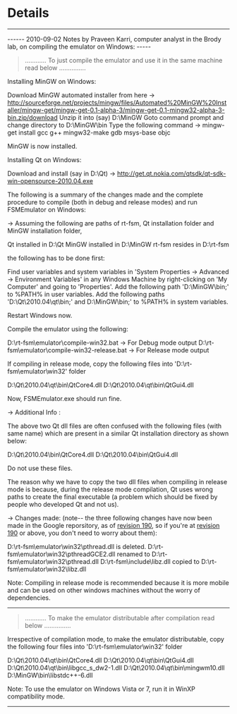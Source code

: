 # Details #


---

------ 2010-09-02 Notes by Praveen Karri, computer analyst in the Brody lab, on compiling the emulator on Windows: -----


> ............ To just compile the emulator and use it in the same machine read below ...............

Installing MinGW on Windows:

Download MinGW automated installer from here -> http://sourceforge.net/projects/mingw/files/Automated%20MinGW%20Installer/mingw-get/mingw-get-0.1-alpha-3/mingw-get-0.1-mingw32-alpha-3-bin.zip/download
Unzip it into (say) D:\MinGW
Goto command prompt and change directory to D:\MinGW\bin
Type the following command -> mingw-get install gcc g++ mingw32-make gdb msys-base objc

MinGW is now installed.

Installing Qt on Windows:

Download and install (say in D:\Qt) -> http://get.qt.nokia.com/qtsdk/qt-sdk-win-opensource-2010.04.exe

The following is a summary of the changes made and the complete procedure to compile (both in debug and release modes) and run FSMEmulator on Windows:

-> Assuming the following are paths of rt-fsm, Qt installation folder and MinGW installation folder,

Qt installed in D:\Qt
MinGW installed in D:\MinGW
rt-fsm resides in D:\rt-fsm

the following has to be done first:

Find user variables and system variables in 'System Properties -> Advanced -> Environment Variables' in any Windows Machine by right-clicking on 'My Computer' and going to 'Properties'.
Add the following path 'D:\MinGW\bin;' to %PATH% in user variables.
Add the following paths 'D:\Qt\2010.04\qt\bin;' and D:\MinGW\bin;' to %PATH% in system variables.

Restart Windows now.

Compile the emulator using the following:

D:\rt-fsm\emulator\compile-win32.bat -> For Debug mode output
D:\rt-fsm\emulator\compile-win32-release.bat -> For Release mode output

If compiling in release mode, copy the following files into 'D:\rt-fsm\emulator\win32' folder

D:\Qt\2010.04\qt\bin\QtCore4.dll
D:\Qt\2010.04\qt\bin\QtGui4.dll

Now, FSMEmulator.exe should run fine.

-> Additional Info :

The above two Qt dll files are often confused with the following files (with same name) which are present in a similar Qt installation directory as shown below:

D:\Qt\2010.04\bin\QtCore4.dll
D:\Qt\2010.04\bin\QtGui4.dll

Do not use these files.

The reason why we have to copy the two dll files when compiling in release mode is because, during the release mode compilation, Qt uses wrong paths to create the final executable (a problem which should be fixed by people who developed Qt and not us).

-> Changes made: (note-- the three following changes have now been made in the Google reporsitory, as of [revision 190](https://code.google.com/p/rt-fsm/source/detail?r=190), so if you're at [revision 190](https://code.google.com/p/rt-fsm/source/detail?r=190) or above, you don't need to worry about them):

D:\rt-fsm\emulator\win32\pthread.dll is deleted.
D:\rt-fsm\emulator\win32\pthreadGCE2.dll renamed to D:\rt-fsm\emulator\win32\pthread.dll
D:\rt-fsm\include\libz.dll copied to D:\rt-fsm\emulator\win32\libz.dll

Note: Compiling in release mode is recommended because it is more mobile and can be used on other windows machines without the worry of dependencies.


---


> ............ To make the emulator distributable after compilation read below ...............

Irrespective of compilation mode, to make the emulator distributable, copy the following four files into 'D:\rt-fsm\emulator\win32' folder

D:\Qt\2010.04\qt\bin\QtCore4.dll
D:\Qt\2010.04\qt\bin\QtGui4.dll
D:\Qt\2010.04\qt\bin\libgcc\_s\_dw2-1.dll
D:\Qt\2010.04\qt\bin\mingwm10.dll
D:\MinGW\bin\libstdc++-6.dll

Note: To use the emulator on Windows Vista or 7, run it in WinXP compatibility mode.


---

